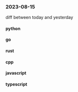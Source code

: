 ### 2023-08-15
diff between today and yesterday

#### python

#### go

#### rust

#### cpp

#### javascript

#### typescript
